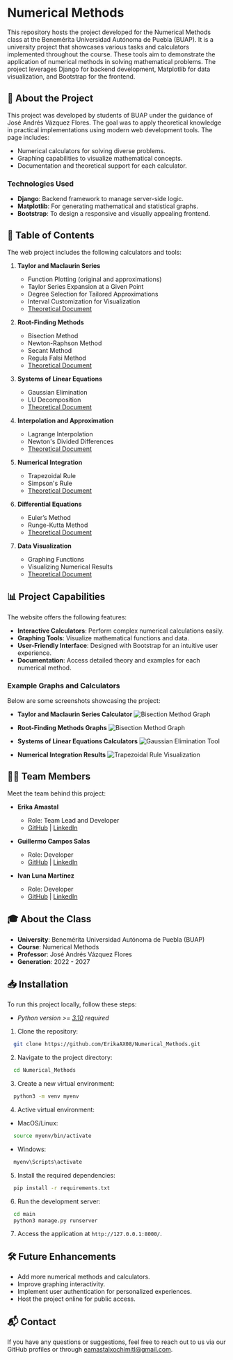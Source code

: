 # Numerical Methods

This repository hosts the project developed for the Numerical Methods class at the Benemérita Universidad Autónoma de Puebla (BUAP). It is a university project that showcases various tasks and calculators implemented throughout the course. These tools aim to demonstrate the application of numerical methods in solving mathematical problems. The project leverages Django for backend development, Matplotlib for data visualization, and Bootstrap for the frontend.

## 🚀 About the Project
This project was developed by students of BUAP under the guidance of José Andrés Vázquez Flores. The goal was to apply theoretical knowledge in practical implementations using modern web development tools. The page includes:

- Numerical calculators for solving diverse problems.
- Graphing capabilities to visualize mathematical concepts.
- Documentation and theoretical support for each calculator.

### Technologies Used
- **Django**: Backend framework to manage server-side logic.
- **Matplotlib**: For generating mathematical and statistical graphs.
- **Bootstrap**: To design a responsive and visually appealing frontend.

## 📝 Table of Contents
The web project includes the following calculators and tools:

1. **Taylor and Maclaurin Series**
   - Function Plotting (original and approximations)
   - Taylor Series Expansion at a Given Point
   - Degree Selection for Tailored Approximations
   - Interval Customization for Visualization
   - [Theoretical Document](#)

2. **Root-Finding Methods**
   - Bisection Method
   - Newton-Raphson Method
   - Secant Method
   - Regula Falsi Method
   - [Theoretical Document](#)

3. **Systems of Linear Equations**
   - Gaussian Elimination
   - LU Decomposition
   - [Theoretical Document](#)

4. **Interpolation and Approximation**
   - Lagrange Interpolation
   - Newton's Divided Differences
   - [Theoretical Document](#)

5. **Numerical Integration**
   - Trapezoidal Rule
   - Simpson's Rule
   - [Theoretical Document](#)

6. **Differential Equations**
   - Euler’s Method
   - Runge-Kutta Method
   - [Theoretical Document](#)

7. **Data Visualization**
   - Graphing Functions
   - Visualizing Numerical Results
   - [Theoretical Document](#)

## 📊 Project Capabilities
The website offers the following features:

- **Interactive Calculators**: Perform complex numerical calculations easily.
- **Graphing Tools**: Visualize mathematical functions and data.
- **User-Friendly Interface**: Designed with Bootstrap for an intuitive user experience.
- **Documentation**: Access detailed theory and examples for each numerical method.

### Example Graphs and Calculators
Below are some screenshots showcasing the project:

- **Taylor and Maclaurin Series Calculator**
  ![Bisection Method Graph](public/taylor.png)

- **Root-Finding Methods Graphs**
  ![Bisection Method Graph](public/regula_falsi.png)

- **Systems of Linear Equations Calculators**
  ![Gaussian Elimination Tool](#)

- **Numerical Integration Results**
  ![Trapezoidal Rule Visualization](#)

## 👩‍💻 Team Members
Meet the team behind this project:

- **Erika Amastal**
  - Role: Team Lead and Developer
  - [GitHub](https://github.com/ErikaAX08/) | [LinkedIn](https://www.linkedin.com/in/erikaax/)

- **Guillermo Campos Salas**
  - Role: Developer
  - [GitHub](https://github.com/Meitos24) | [LinkedIn](#)

- **Ivan Luna Martínez**
  - Role: Developer
  - [GitHub](https://github.com/N0x370z) | [LinkedIn](#)

## 🎓 About the Class
- **University**: Benemérita Universidad Autónoma de Puebla (BUAP)
- **Course**: Numerical Methods
- **Professor**: José Andrés Vázquez Flores
- **Generation**: 2022 - 2027

## 📥 Installation
To run this project locally, follow these steps:

- _Python version >= [3.10](https://www.python.org/downloads/release/python-3100/) required_

1. Clone the repository:
```bash
  git clone https://github.com/ErikaAX08/Numerical_Methods.git
```

2. Navigate to the project directory:
```bash
  cd Numerical_Methods
```

3. Create a new virtual environment:
```bash
  python3 -m venv myenv
```

4. Active virtual environment:
- MacOS/Linux:
```bash
  source myenv/bin/activate
```
- Windows:
```cmd
  myenv\Scripts\activate
```

5. Install the required dependencies:
```bash
  pip install -r requirements.txt
```

6. Run the development server:
```bash
  cd main
  python3 manage.py runserver
```

7. Access the application at `http://127.0.0.1:8000/`.

## 🛠 Future Enhancements
- Add more numerical methods and calculators.
- Improve graphing interactivity.
- Implement user authentication for personalized experiences.
- Host the project online for public access.

## 📬 Contact
If you have any questions or suggestions, feel free to reach out to us via our GitHub profiles or through eamastalxochimitl@gmail.com.

